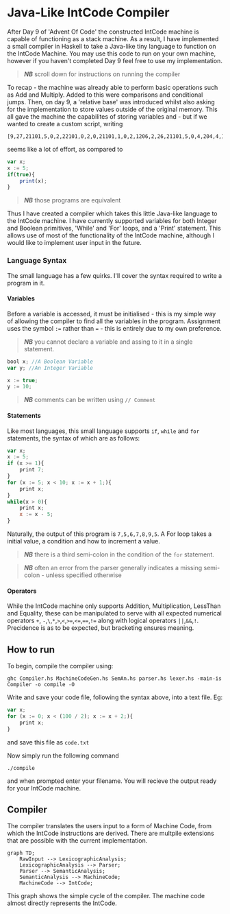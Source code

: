 # Java-Like IntCode Compiler
After Day 9 of 'Advent Of Code' the constructed IntCode machine is capable of functioning as a stack machine. As a result, I have implemented a small compiler in Haskell to take a Java-like tiny language to function on the IntCode Machine. You may use this code to run on your own machine, however if you haven't completed Day 9 feel free to use my implementation. 

> ***NB*** scroll down for instructions on running the compiler

To recap - the machine was already able to perform basic operations such as Add and Multiply. Added to this were comparisons and conditional jumps. Then, on day 9, a 'relative base' was introduced whilst also asking for the implementation to store values outside of the original memory. This all gave the machine the capabilites of storing variables and - but if we wanted to create a custom script, writing 
```
[9,27,21101,5,0,2,22101,0,2,0,21101,1,0,2,1206,2,26,21101,5,0,4,204,4,1105,1,26,99]
```
 seems like a lot of effort, as compared to 
```javascript
var x;
x := 5;
if(true){
    print(x);
}
```

> ***NB*** those programs are equivalent

Thus I have created a compiler which takes this little Java-like language to the IntCode machine. I have currently supported variables for both Integer and Boolean primitives, 'While' and 'For' loops, and a 'Print' statement. This allows use of most of the functionality of the IntCode machine, although I would like to implement user input in the future.
### Language Syntax
The small language has a few quirks. I'll cover the syntax required to write a program in it.
#### Variables
Before a variable is accessed, it must be initialised - this is my simple way of allowing the compiler to find all the variables in the program.  Assignment uses the symbol ```:=``` rather than ```=``` - this is entirely due to my own preference.  

>***NB***   you cannot declare a variable and assing to it in a single statement.

```javascript
bool x; //A Boolean Variable
var y; //An Integer Variable

x := true;
y := 10;
```
> ***NB*** comments can be written using ``` // Comment ```

#### Statements
Like most languages, this small language supports ```if```, ```while``` and ```for``` statements, the syntax of which are as follows:
```javascript
var x;
x := 5;
if (x >= 1){
    print 7;
}
for (x := 5; x < 10; x := x + 1;){
    print x;
}
while(x > 0){
    print x;
    x := x - 5;
}
```
Naturally, the output of this program is ```7,5,6,7,8,9,5```. A For loop takes a initial value, a condition and how to increment a value. 
>***NB*** there is a third semi-colon in the condition of the ```for``` statement.

>***NB*** often an error from the parser generally indicates a missing semi-colon - unless specified otherwise

#### Operators
While the IntCode machine only supports Addition, Multiplication, LessThan and Equality, these can be manipulated to serve with all expected numerical operators ```+```, ```-```,```\```,```*```,```>```,```<```,```>=```,```<=```,```==```,```!=``` along with logical operators ```||```,```&&```,```!```. Precidence is as to be expected, but bracketing ensures meaning.

## How to run

To begin, compile the compiler using:

```ghc Compiler.hs MachineCodeGen.hs SemAn.hs parser.hs lexer.hs -main-is Compiler -o compile -O ``` 

Write and save your code file, following the syntax above, into a text file. Eg:

```javascript
var x;
for (x := 0; x < (100 / 2); x := x + 2;){
    print x;
}
```
and save this file as ```code.txt```

Now simply run the following command

```./compile``` 

and when prompted enter your filename.
You will recieve the output ready for your IntCode machine.

## Compiler

The compiler translates the users input to a form of Machine Code, from which the IntCode instructions are derived. There are multpile extensions that are possible with the current implementation. 


```mermaid
graph TD;
    RawInput --> LexicographicAnalysis;
    LexicographicAnalysis --> Parser;
    Parser --> SemanticAnalysis;
    SemanticAnalysis --> MachineCode;
    MachineCode --> IntCode;
```
This graph shows the simple cycle of the compiler. The machine code almost directly represents the IntCode.
